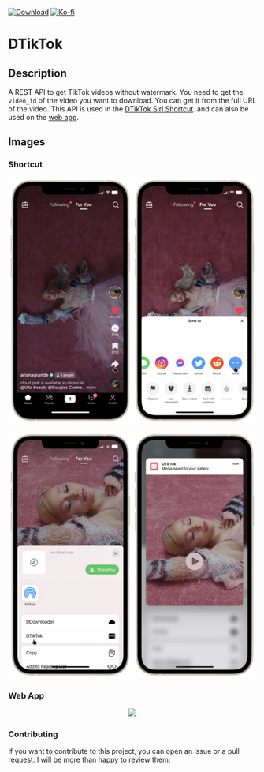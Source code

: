 [![Download](https://img.shields.io/badge/release-v4.3.1-red)](https://routinehub.co/shortcut/5870/)
[![Ko-fi](https://img.shields.io/badge/donate%20on-ko--fi-blue?logo=kofi)](https://ko-fi.com/heismauri)

# DTikTok

## Description
A REST API to get TikTok videos without watermark. You need to get the `video_id` of the video you want to download. You can get it from the full URL of the video. This API is used in the [DTikTok Siri Shortcut](https://routinehub.co/shortcut/5870/).
and can also be used on the [web app](https://dtiktok.heismauri.com).

## Images
### Shortcut
<p align="center">
  <img src=".github/readme-images/shortcut-part-one.png">
</p>
<p align="center">
  <img src=".github/readme-images/shortcut-part-two.png">
</p>

### Web App
<p align="center">
  <img src=".github/readme-images/web-app.gif">
</p>

### Contributing
If you want to contribute to this project, you can open an issue or a pull request. I will be more than happy to review them.
